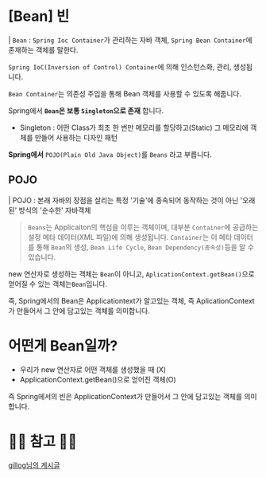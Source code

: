 # [Bean] 빈

| ``Bean`` : ``Spring Ioc Container``가 관리하는 자바 객체, ``Spring Bean Container``에 존재하는 객체를 말한다.

``Spring IoC(Inversion of Control) Container``에 의해 인스턴스화, 관리, 생성됩니다.

``Bean Container``는 의존성 주입을 통해 Bean 객체를 사용할 수 있도록 해줍니다.

Spring에서 **``Bean``은 보통 ``Singleton``으로 존재** 합니다.

- Singleton : 어떤 Class가 최초 한 번만 메모리를 할당하고(Static) 그 메모리에 객체를 만들어 사용하는 디자인 패턴

**Spring에서** ``POJO(Plain Old Java Object)``를 ``Beans`` 라고 부릅니다.

## POJO
| POJO : 본래 자바의 장점을 살리는 특정 '기술'에 종속되어 동작하는 것이 아닌 '오래된' 방식의 '순수한' 자바객체

> ``Beans``는 Applicaiton의 핵심을 이루는 객체이며, 대부분 
      ``Container``에 공급하는 설정 메타 데이터(XML 파일)에 의해 생성됩니다.
      ``Container``는 이 메타 데이터를 통해 ``Bean``의 생성, ``Bean Life Cycle``, ``Bean Dependency(종속성)``등을 알 수 있습니다.

new 연산자로 생성하는 객체는 ``Bean``이 아니고, ``AplicationContext.getBean()``으로 얻어질 수 있는 객체는``Bean``입니다.

즉, Spring에서의 Bean은 Applicationtext가 알고있는 객체, 즉 AplicationContext가 만들어서 그 안에 담고있는 객체를 의미합니다.

# 어떤게 Bean일까?

- 우리가 new 연산자로 어떤 객체를 생성했을 때 (X)
- ApplicationContext.getBean()으로 얻어진 객체(O)

즉 Spring에서의 빈은 ApplicationContext가 만들어서 그 안에 담고있는 객체를 의미합니다.


# 🙆‍♂️ 참고 🙇‍♂️

[gillog님의 게시글](https://velog.io/@gillog/Spring-Bean-%EC%A0%95%EB%A6%AC)
